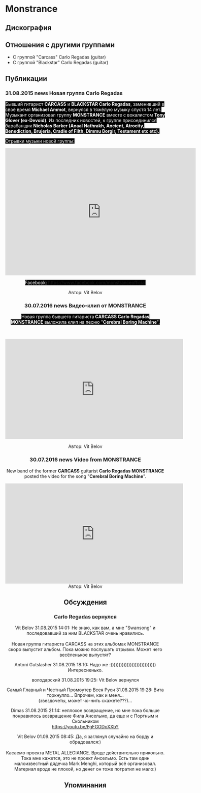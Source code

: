 # Monstrance



## Дискография


## Отношения с другими группами

* C группой "Carcass" Carlo Regadas (guitar)
* C группой "Blackstar" Carlo Regadas (guitar)

## Публикации

### 31.08.2015 news Новая группа Carlo Regadas

<P><FONT style="BACKGROUND-COLOR: #000000" color=#ffffff>Бывший гитарист <STRONG>CARCASS</STRONG> и <STRONG>BLACKSTAR Carlo Regadas</STRONG>, заменивший в своё время<STRONG> Michael Ammot</STRONG>, вернулся в тяжёлую музыку спустя 14 лет. Музыкант организовал группу <STRONG>MONSTRANCE</STRONG> вместе с вокалистом <STRONG>Tony Glover (ex-Devoid)</STRONG>. Из последних новостей, к группе присоединился барабанщик<STRONG> Nicholas Barker (Anaal Nathrakh, Ancient, Atrocity, Benediction, Brujeria, Cradle of Filth, Dimmu Borgir, Testament etc etc).</STRONG> </FONT></P>
<P><FONT style="BACKGROUND-COLOR: #000000" color=#ffffff>Отрывки музыки новой группы:</FONT></P>
<P><FONT style="BACKGROUND-COLOR: #000000" color=#ffffff></FONT><center><iframe width="600" height="400" src="https://www.youtube.com/embed/1E3Q_xuWMTA" frameborder="0" allowfullscreen></iframe></P>
<P><FONT style="BACKGROUND-COLOR: #000000" color=#ffffff>Facebook: <A href="https://www.facebook.com/monstranceofficial">https://www.facebook.com/monstranceofficial</A></FONT></P>
Автор: Vit Belov

### 30.07.2016 news Видео-клип от MONSTRANCE

<p><font color="#ffffff" style="background-color: rgb(0, 0, 0);">Новая группа бывшего гитариста<strong> CARCASS Carlo Regadas MONSTRANCE</strong> выложила клип на песню "<strong>Cerebral Boring Machine</strong>". </font></p><p><font color="#ffffff" style="background-color: rgb(0, 0, 0);"></font>&nbsp;<center><iframe width="560" height="315" src="https://www.youtube.com/embed/US47jek_O2c" frameborder="0" allowfullscreen></iframe></p>
Автор: Vit Belov

### 30.07.2016 news Video from MONSTRANCE

New band of the former <strong>CARCASS</strong> guitarist <strong>Carlo Regadas MONSTRANCE</strong> posted the video for the song "<strong>Cerebral Boring Machine</strong>".<p><center><iframe width="560" height="315" src="https://www.youtube.com/embed/US47jek_O2c" frameborder="0" allowfullscreen></iframe>
Автор: Vit Belov


## Обсуждения

### Carlo Regadas вернулся

Vit Belov 31.08.2015 14:01:
Не знаю, как вам, а мне "Swansong" и последовавший за ним BLACKSTAR очень нравились. <BR><BR>Новая группа гитариста CARCASS на этих альбомах MONSTRANCE скоро выпустит альбом. Пока можно послушать отрывки. Может чего весёленькое выпустят?

Antoni Gutslasher 31.08.2015 18:10:
Надо же :))))))))))))))))))))))))))))<BR>Интересненько.

володарский 31.08.2015 19:25:
Vit Belov вернулся

Самый Главный и Честный Промоутер Всея Руси 31.08.2015 19:28:
Вита торкнулло... Впрочем, как и меня... <BR>(звездочеты, может чо-нить скажете???)...

Dimas 31.08.2015 21:14:
неплохое возвращение, но мне пока больше понравилось возвращение Фила Ансельмо, да еще и с Портным и Скольником<BR>https://youtu.be/FgFGODoXXbY

Vit Belov 01.09.2015 08:45:
Да, я заглянул случайно на борду и обрадовался:)<BR><BR>Касаемо проекта METAL ALLEGIANCE. Вроде действительно прикольно. Тока мне кажется, это не проект Ансельмо. Есть там один малоизвестный дядечка Mark Menghi, который всё организовал. Материал вроде не плохой, но денег он тоже потратил не мало:)



## Упоминания

